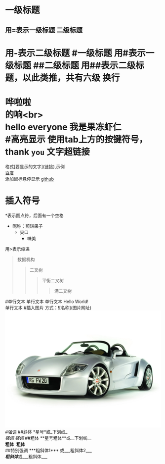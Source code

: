 一级标题
===
用=表示一级标题
二级标题
--
用-表示二级标题
#一级标题
用#表示一级标题
##二级标题
用##表示二级标题，以此类推，共有六级
换行
=
哗啦啦<br>
的响\<br><br>
hello everyone 我是果冻虾仁<br>
#高亮显示
使用tab上方的按键符号，thank `you`
文字超链接
=
格式\[要显示的文字](链接),示例<br>
[百度](http://www.baidu.com)<br>
添加鼠标悬停显示
[github](https://github.com "github官网") 

插入符号
=
\*表示圆点符，后面有一个空格
* 昵称：煎饼果子
  * 爽口
    * 味美
    
用>表示缩进
> 数据机构
>> 二叉树
>>> 平衡二叉树
>>>> 满二叉树

#单行文本
 单行文本    单行文本 Hello World!  
单行文本
#插入图片
方式：!\[名称](图片网址)
![车子](https://github.com/wk-kevin/learngit/blob/master/picture/car6.jpg)
#强调
##斜体
\*星号\*或\_下划线\_  
*强调*
_强调_ 
##粗体
\*\*星号粗体\*\*或\_\_下划线\_\_  
**粗体**  __粗体__  
##特别强调
\*\*\*粗斜体1\*\*\*  或\_\_\_粗斜体2\_\_\_  
***粗斜体***或___粗斜体___  
